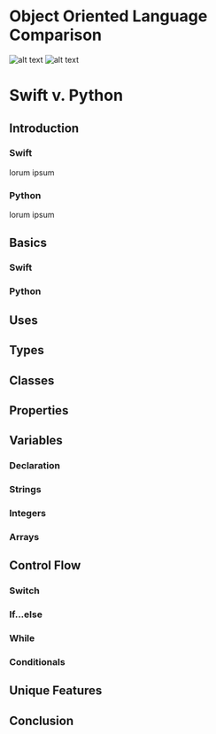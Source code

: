 # Object Oriented Language Comparison

![alt text](https://www.intego.com/mac-security-blog/wp-content/uploads/2016/02/Apple_Swift_logo.png "Swift") 
![alt text](http://django-unfriendly.readthedocs.io/en/latest/_static/img/python-logo-256.png "Python")
# Swift v. Python

## Introduction
### Swift
lorum ipsum

### Python
lorum ipsum

## Basics

### Swift

### Python

## Uses

## Types

## Classes 

## Properties

## Variables

### Declaration

### Strings

### Integers

### Arrays

## Control Flow

### Switch

### If...else

### While

### Conditionals

## Unique Features

## Conclusion
